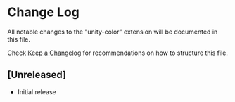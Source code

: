 # Change Log

All notable changes to the "unity-color" extension will be documented in this file.

Check [Keep a Changelog](http://keepachangelog.com/) for recommendations on how to structure this file.

## [Unreleased]

- Initial release